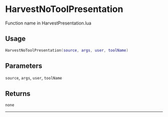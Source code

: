 # HarvestNoToolPresentation
Function name in HarvestPresentation.lua
## Usage
```lua
HarvestNoToolPresentation(source, args, user, toolName)
```
## Parameters
`source`, `args`, `user`, `toolName`
## Returns
`none`

---
